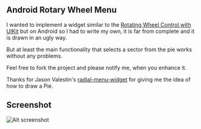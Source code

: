  
Android Rotary Wheel Menu
-------------------------

I wanted to implement a widget similar to the [Rotating Wheel Control with UIKit]( http://www.raywenderlich.com/9864/how-to-create-a-rotating-wheel-control-with-uikit )
but on Android so I had to write my own, it is far from complete and it is drawn in an ugly way.

But at least the main functionality that selects a sector from the pie works without any problems.

Feel free to fork the project and please notify me, when you enhance it.


Thanks for Jason Valestin's [radial-menu-widget](http://code.google.com/p/radial-menu-widget/) for giving me the idea of how 
to draw a Pie.


Screenshot
----------
![Alt screenshot](http://i.imgur.com/MXyZj.png)
